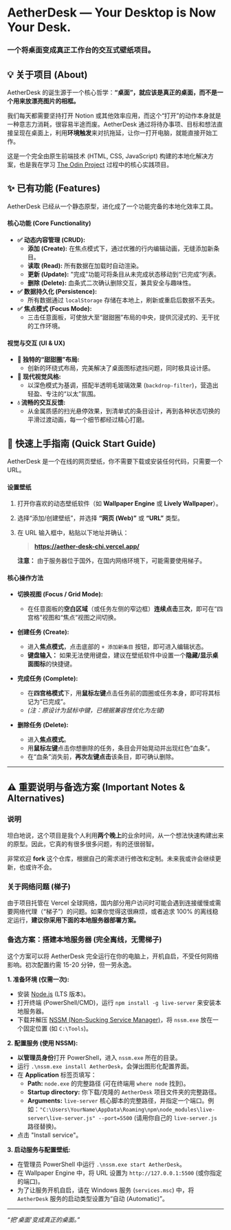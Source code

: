 # AetherDesk — Your Desktop is Now Your Desk.

### 一个将桌面变成真正工作台的交互式壁纸项目。

## 💡 关于项目 (About)

AetherDesk 的诞生源于一个核心哲学：**“桌面”，就应该是真正的桌面，而不是一个用来放漂亮图片的相框。**

我们每天都需要坚持打开 Notion 或其他效率应用，而这个“打开”的动作本身就是一种意志力消耗，很容易半途而废。AetherDesk 通过将待办事项、目标和想法直接呈现在桌面上，利用**环境触发**来对抗拖延，让你一打开电脑，就能直接开始工作。

这是一个完全由原生前端技术 (HTML, CSS, JavaScript) 构建的本地化解决方案，也是我在学习 [The Odin Project](https://www.theodinproject.com/) 过程中的核心实践项目。

## ✨ 已有功能 (Features)

AetherDesk 已经从一个静态原型，进化成了一个功能完备的本地化效率工具。

#### **核心功能 (Core Functionality)**
*   **✅ 动态内容管理 (CRUD):**
    *   **添加 (Create):** 在焦点模式下，通过优雅的行内编辑动画，无缝添加新条目。
    *   **读取 (Read):** 所有数据在加载时自动渲染。
    *   **更新 (Update):** "完成"功能可将条目从未完成状态移动到“已完成”列表。
    *   **删除 (Delete):** 血条式二次确认删除交互，兼具安全与趣味性。
*   **✅ 数据持久化 (Persistence):**
    *   所有数据通过 `localStorage` 存储在本地上，刷新或重启后数据不丢失。
*   **✅ 焦点模式 (Focus Mode):**
    *   三击任意面板，可使放大至“甜甜圈”布局的中央，提供沉浸式的、无干扰的工作环境。

#### **视觉与交互 (UI & UX)**
*   **🎨 独特的“甜甜圈”布局:**
    *   创新的环绕式布局，完美解决了桌面图标遮挡问题，同时极具设计感。
*   **🔮 现代视觉风格:**
    *   以深色模式为基调，搭配半透明毛玻璃效果 (`backdrop-filter`)，营造出轻盈、专注的“以太”氛围。
*   **💧 流畅的交互反馈:**
    *   从金属质感的扫光悬停效果，到清单式的条目设计，再到各种状态切换的平滑过渡动画，每一个细节都经过精心打磨。

## 🚀 快速上手指南 (Quick Start Guide)

AetherDesk 是一个在线的网页壁纸，你不需要下载或安装任何代码，只需要一个 URL。

#### **设置壁纸**

1.  打开你喜欢的动态壁纸软件（如 **Wallpaper Engine** 或 **Lively Wallpaper**）。
2.  选择“添加/创建壁纸”，并选择 **“网页 (Web)”** 或 **“URL”** 类型。
3.  在 URL 输入框中，粘贴以下地址并确认：
    > **https://aether-desk-chi.vercel.app/**

    **注意：** 由于服务器位于国外，在国内网络环境下，可能需要使用梯子。

#### **核心操作方法**

*   **切换视图 (Focus / Grid Mode):**
    *   在任意面板的**空白区域**（或任务左侧的窄边框）**连续点击三次**，即可在“四宫格”视图和“焦点”视图之间切换。

*   **创建任务 (Create):**
    *   进入**焦点模式**，点击底部的 `+ 添加新条目` 按钮，即可进入编辑状态。
    *   **键盘输入：** 如果无法使用键盘，建议在壁纸软件中设置一个**隐藏/显示桌面图标**的快捷键。

*   **完成任务 (Complete):**
    *   在**四宫格模式**下，用**鼠标左键**点击任务前的圆圈或任务本身，即可将其标记为“已完成”。
    *   *(注：原设计为鼠标中键，已根据兼容性优化为左键)*

*   **删除任务 (Delete):**
    *   进入**焦点模式**。
    *   用**鼠标左键**点击你想删除的任务，条目会开始晃动并出现红色“血条”。
    *   在“血条”消失前，**再次左键点击**该条目，即可确认删除。

---
## ⚠️ 重要说明与备选方案 (Important Notes & Alternatives)

### **说明**

坦白地说，这个项目是我个人利用**两个晚上**的业余时间，从一个想法快速构建出来的原型。因此，它真的有很多很多问题，有的还很弱智。

非常欢迎 **fork** 这个仓库，根据自己的需求进行修改和定制。未来我或许会继续更新，也或许不会。

### **关于网络问题 (梯子)**
由于项目托管在 Vercel 全球网络，国内部分用户访问时可能会遇到连接缓慢或需要网络代理（“梯子”）的问题。如果你觉得这很麻烦，或者追求 100% 的离线稳定运行，**建议你采用下面的本地服务器部署方案。**

### **备选方案：搭建本地服务器 (完全离线，无需梯子)**
这个方案可以将 AetherDesk 完全运行在你的电脑上，开机自启，不受任何网络影响。初次配置约需 15-20 分钟，但一劳永逸。

**1. 准备环境 (仅需一次):**
   *   安装 [Node.js](https://nodejs.org/) (LTS 版本)。
   *   打开终端 (PowerShell/CMD)，运行 `npm install -g live-server` 来安装本地服务器。
   *   下载并解压 [NSSM (Non-Sucking Service Manager)](https://nssm.cc/download)，将 `nssm.exe` 放在一个固定位置 (如 `C:\Tools`)。

**2. 配置服务 (使用 NSSM):**
   *   **以管理员身份**打开 PowerShell，进入 `nssm.exe` 所在的目录。
   *   运行 `.\nssm.exe install AetherDesk`，会弹出图形化配置界面。
   *   在 **Application** 标签页填写：
       *   **Path:** `node.exe` 的完整路径 (可在终端用 `where node` 找到)。
       *   **Startup directory:** 你下载/克隆的 `AetherDesk` 项目文件夹的完整路径。
       *   **Arguments:** `live-server` 核心脚本的完整路径，并指定一个端口。例如：`"C:\Users\YourName\AppData\Roaming\npm\node_modules\live-server\live-server.js" --port=5500` (请用你自己的 `live-server.js` 路径替换)。
   *   点击 "Install service"。

**3. 启动服务与配置壁纸:**
   *   在管理员 PowerShell 中运行 `.\nssm.exe start AetherDesk`。
   *   在 Wallpaper Engine 中，将 URL 设置为 `http://127.0.0.1:5500` (或你指定的端口)。
   *   为了让服务开机自启，请在 Windows 服务 (`services.msc`) 中，将 `AetherDesk` 服务的启动类型设置为“自动 (Automatic)”。

---

*“把‘桌面’变成真正的桌面。”*